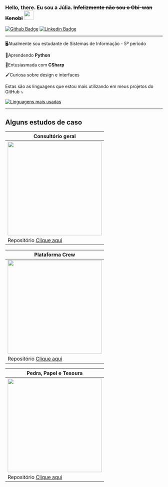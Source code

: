 ### Hello, there. Eu sou a Júlia. ~~Infelizmente não sou o Obi-wan Kenobi~~ <img src="https://media.giphy.com/media/hvRJCLFzcasrR4ia7z/giphy.gif" width="30px">
[![Github Badge](https://img.shields.io/badge/-Github-000?style=flat-square&logo=Github&logoColor=white&link=https://github.com/JuliaMaglhaes)](https://github.com/JuliaMaglhaes)
[![Linkedin Badge](https://img.shields.io/badge/-LinkedIn-blue?style=flat-square&logo=Linkedin&logoColor=white&link=https://www.linkedin.com/in/juliamagalhaestorres/)](https://www.linkedin.com/in/juliamagalhaestorres/)

<hr/>
<p> 🖥Atualmente sou estudante de Sistemas de Informação - 5º período </p> 
<p>🐍Aprendendo <b>Python</b> </p>
<p>🧠Entusiasmada com <b> CSharp </b></p>
<p>🖌Curiosa sobre design e interfaces</p>

<p> Estas são as linguagens que estou mais utilizando em meus projetos do GitHub ⤵ </p>

[![Linguagens mais usadas](https://github-readme-stats.vercel.app/api/top-langs/?username=juliamaglhaes)](https://github.com/anuraghazra/github-readme-stats)

<hr/>

## Alguns estudos de caso

| Consultório geral |
| ----------- |
| <img width="300" src="https://i.ibb.co/bX50z43/consultorio.png"> |
| Repositório <a href="https://github.com/JuliaMaglhaes/SiteConsultorio">Clique aqui</a> |

| Plataforma Crew |
| ----------- |
| <img width="300" src="https://i.ibb.co/WkQPH4p/crew.png"> |
| Repositório <a href="https://github.com/JuliaMaglhaes/Jornic">Clique aqui</a> |

| Pedra, Papel e Tesoura |
| ----------- |
| <img width="300" src="https://i.ibb.co/sKs1JhY/imagem.png"> |
| Repositório <a href="https://github.com/JuliaMaglhaes/PedraPapelTesoura">Clique aqui</a> |
